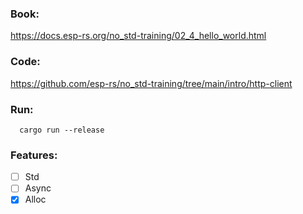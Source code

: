 ### Book:
https://docs.esp-rs.org/no_std-training/02_4_hello_world.html

### Code:
https://github.com/esp-rs/no_std-training/tree/main/intro/http-client

### Run:
```shell
  cargo run --release
```

### Features:
- [ ] Std
- [ ] Async
- [x] Alloc
